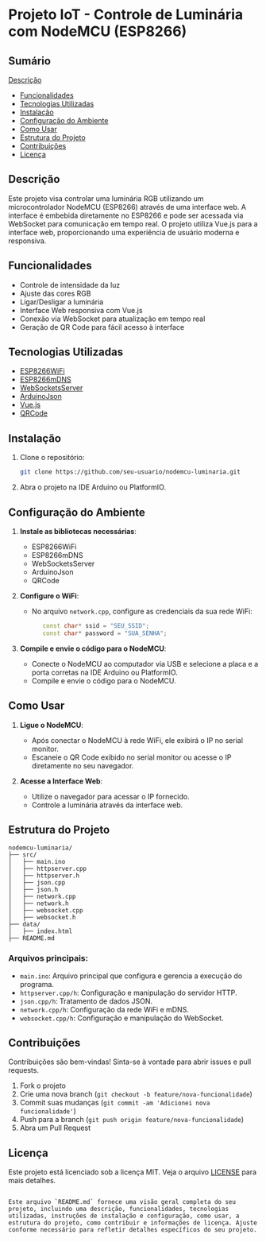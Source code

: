 # Projeto IoT - Controle de Luminária com NodeMCU (ESP8266)

## Sumário

[Descrição](#descrição)
- [Funcionalidades](#funcionalidades)
- [Tecnologias Utilizadas](#tecnologias-utilizadas)
- [Instalação](#instalação)
- [Configuração do Ambiente](#configuração-do-ambiente)
- [Como Usar](#como-usar)
- [Estrutura do Projeto](#estrutura-do-projeto)
- [Contribuições](#contribuições)
- [Licença](#licença)

## Descrição

Este projeto visa controlar uma luminária RGB utilizando um microcontrolador NodeMCU (ESP8266) através de uma interface web. A interface é embebida diretamente no ESP8266 e pode ser acessada via WebSocket para comunicação em tempo real. O projeto utiliza Vue.js para a interface web, proporcionando uma experiência de usuário moderna e responsiva.

## Funcionalidades

- Controle de intensidade da luz
- Ajuste das cores RGB
- Ligar/Desligar a luminária
- Interface Web responsiva com Vue.js
- Conexão via WebSocket para atualização em tempo real
- Geração de QR Code para fácil acesso à interface

## Tecnologias Utilizadas

- [ESP8266WiFi](https://github.com/esp8266/Arduino)
- [ESP8266mDNS](https://github.com/esp8266/Arduino/tree/master/libraries/ESP8266mDNS)
- [WebSocketsServer](https://github.com/Links2004/arduinoWebSockets)
- [ArduinoJson](https://github.com/bblanchon/ArduinoJson)
- [Vue.js](https://vuejs.org/)
- [QRCode](https://github.com/ricmoo/QRCode)

## Instalação

1. Clone o repositório:
   ```sh
   git clone https://github.com/seu-usuario/nodemcu-luminaria.git
   ```

2. Abra o projeto na IDE Arduino ou PlatformIO.

## Configuração do Ambiente

1. **Instale as bibliotecas necessárias**:
   - ESP8266WiFi
   - ESP8266mDNS
   - WebSocketsServer
   - ArduinoJson
   - QRCode

2. **Configure o WiFi**:
   - No arquivo `network.cpp`, configure as credenciais da sua rede WiFi:
     ```cpp
        const char* ssid = "SEU_SSID";
        const char* password = "SUA_SENHA";
     ```

3. **Compile e envie o código para o NodeMCU**:
   - Conecte o NodeMCU ao computador via USB e selecione a placa e a porta corretas na IDE Arduino ou PlatformIO.
   - Compile e envie o código para o NodeMCU.

## Como Usar

1. **Ligue o NodeMCU**:
   - Após conectar o NodeMCU à rede WiFi, ele exibirá o IP no serial monitor.
   - Escaneie o QR Code exibido no serial monitor ou acesse o IP diretamente no seu navegador.

2. **Acesse a Interface Web**:
   - Utilize o navegador para acessar o IP fornecido.
   - Controle a luminária através da interface web.

## Estrutura do Projeto

```
nodemcu-luminaria/
├── src/
│   ├── main.ino
│   ├── httpserver.cpp
│   ├── httpserver.h
│   ├── json.cpp
│   ├── json.h
│   ├── network.cpp
│   ├── network.h
│   ├── websocket.cpp
│   ├── websocket.h
├── data/
│   ├── index.html
├── README.md
```

### Arquivos principais:

- `main.ino`: Arquivo principal que configura e gerencia a execução do programa.
- `httpserver.cpp/h`: Configuração e manipulação do servidor HTTP.
- `json.cpp/h`: Tratamento de dados JSON.
- `network.cpp/h`: Configuração da rede WiFi e mDNS.
- `websocket.cpp/h`: Configuração e manipulação do WebSocket.

## Contribuições

Contribuições são bem-vindas! Sinta-se à vontade para abrir issues e pull requests.

1. Fork o projeto
2. Crie uma nova branch (`git checkout -b feature/nova-funcionalidade`)
3. Commit suas mudanças (`git commit -am 'Adicionei nova funcionalidade'`)
4. Push para a branch (`git push origin feature/nova-funcionalidade`)
5. Abra um Pull Request

## Licença

Este projeto está licenciado sob a licença MIT. Veja o arquivo [LICENSE](LICENSE) para mais detalhes.
```

Este arquivo `README.md` fornece uma visão geral completa do seu projeto, incluindo uma descrição, funcionalidades, tecnologias utilizadas, instruções de instalação e configuração, como usar, a estrutura do projeto, como contribuir e informações de licença. Ajuste conforme necessário para refletir detalhes específicos do seu projeto.
